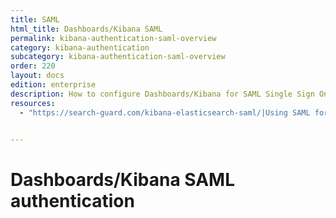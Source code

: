 ```yaml
---
title: SAML
html_title: Dashboards/Kibana SAML
permalink: kibana-authentication-saml-overview
category: kibana-authentication
subcategory: kibana-authentication-saml-overview
order: 220
layout: docs
edition: enterprise
description: How to configure Dashboards/Kibana for SAML Single Sign On authentication and IdP integrations.
resources:
  - "https://search-guard.com/kibana-elasticsearch-saml/|Using SAML for Dashboards/Kibana Single Sign-On (blogpost)"


---
```

<!---
Copyright 2020 floragunn GmbH
-->

# Dashboards/Kibana SAML authentication
